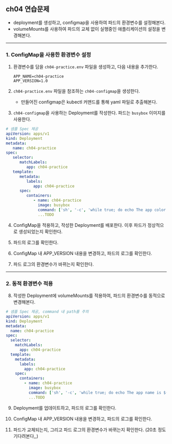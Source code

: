 ## ch04 연습문제
 - deployment를 생성하고, configmap을 사용하여 파드의 환경변수를 설정해본다.
 - volumeMounts를 사용하여 파드의 교체 없이 실행중인 애플리케이션의 설정을 변경해본다.
----

### 1. ConfigMap을 사용한 환경변수 설정
1. 환경변수를 담을 `ch04-practice.env` 파일을 생성하고, 다음 내용을 추가한다.
    ```properties
    APP_NAME=ch04-practice
    APP_VERSION=1.0
    ```

2. `ch04-practice.env` 파일을 참조하는 `ch04-configmap`을 생성한다.
    - 만들어진 configmap은 kubectl 커맨드를 통해 yaml 파일로 추출해본다.
   

3. `ch04-configmap`을 사용하는 Deployment를 작성한다. 파드는 `busybox` 이미지를 사용한다.

```yaml
# 샘플 Spec 제공
apiVersion: apps/v1
kind: Deployment
metadata:
   name: ch04-practice
spec:
   selector:
      matchLabels:
         app: ch04-practice
   template:
      metadata:
         labels:
            app: ch04-practice
      spec:
         containers:
            - name: ch04-practice
              image: busybox
              command: ['sh', '-c', 'while true; do echo The app color is $APP_NAME and version is $APP_VERSION; sleep 2; done']
              ...TODO

``` 

4. ConfigMap을 적용하고, 작성한 Deployment를 배포한다. 이후 파드가 정상적으로 생성되었는지 확인한다.
    
5. 파드의 로그를 확인한다.
    
6. ConfigMap 내 APP_VERSION 내용을 변경하고, 파드의 로그를 확인한다.

7. 파드 로그의 환경변수가 바뀌는지 확인한다.

----
### 2. 동적 환경변수 적용
8.  작성한 Deployment에 volumeMounts를 적용하여, 파드의 환경변수를 동적으로 변경해본다.
```yaml
# 샘플 Spec 제공, command 내 path를 주의
apiVersion: apps/v1
kind: Deployment
metadata:
  name: ch04-practice
spec:
  selector:
    matchLabels:
      app: ch04-practice
  template:
    metadata:
      labels:
        app: ch04-practice
    spec:
      containers:
        - name: ch04-practice
          image: busybox
          command: ['sh', '-c', 'while true; do echo The app name is $(cat /app/config/app-name) and version is $(cat /app/config/app-version); sleep 2; done']
          ...TODO
```

9. Deployment를 업데이트하고, 파드의 로그를 확인한다.
    
10. ConfigMap 내 APP_VERSION 내용을 변경하고, 파드의 로그를 확인한다.
    
11. 파드가 교체되는지, 그리고 파드 로그의 환경변수가 바뀌는지 확인한다. (20초 정도 기다려본다,,)
